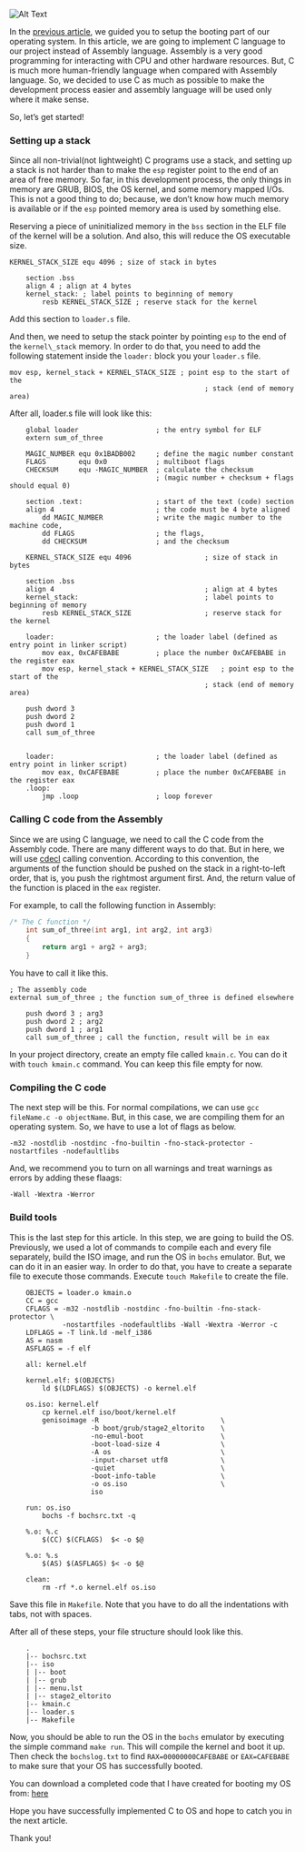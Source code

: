 ![Alt Text](https://dev-to-uploads.s3.amazonaws.com/uploads/articles/uqrjqcxdty6gpvqhrtrf.jpg)

In the [previous article](https://dev.to/nsadisha/build-your-own-operating-system-1setupbooting-171-temp-slug-9396464), we guided you to setup the booting part of our operating system. In this article, we are going to implement C language to our project instead of Assembly language. Assembly is a very good programming for interacting with CPU and other hardware resources. But, C is much more human-friendly language when compared with Assembly language. So, we decided to use C as much as possible to make the development process easier and assembly language will be used only where it make sense.

So, let’s get started!

### Setting up a stack

Since all non-trivial(not lightweight) C programs use a stack, and setting up a stack is not harder than to make the `esp` register point to the end of an area of free memory. So far, in this development process, the only things in memory are GRUB, BIOS, the OS kernel, and some memory mapped I/Os. This is not a good thing to do; because, we don’t know how much memory is available or if the `esp` pointed memory area is used by something else.

Reserving a piece of uninitialized memory in the `bss` section in the ELF file of the kernel will be a solution. And also, this will reduce the OS executable size.

```assembly
KERNEL_STACK_SIZE equ 4096 ; size of stack in bytes

    section .bss
    align 4 ; align at 4 bytes
    kernel_stack: ; label points to beginning of memory
        resb KERNEL_STACK_SIZE ; reserve stack for the kernel
```

Add this section to `loader.s` file.

And then, we need to setup the stack pointer by pointing `esp` to the end of the `kernel\_stack` memory. In order to do that, you need to add the following statement inside the `loader:` block you your `loader.s` file.

```assembly
mov esp, kernel_stack + KERNEL_STACK_SIZE ; point esp to the start of the
                                                ; stack (end of memory area)
```

After all, loader.s file will look like this:

```assembly
    global loader                   ; the entry symbol for ELF
    extern sum_of_three

    MAGIC_NUMBER equ 0x1BADB002     ; define the magic number constant
    FLAGS        equ 0x0            ; multiboot flags
    CHECKSUM     equ -MAGIC_NUMBER  ; calculate the checksum
                                    ; (magic number + checksum + flags should equal 0)

    section .text:                  ; start of the text (code) section
    align 4                         ; the code must be 4 byte aligned
        dd MAGIC_NUMBER             ; write the magic number to the machine code,
        dd FLAGS                    ; the flags,
        dd CHECKSUM                 ; and the checksum
        
    KERNEL_STACK_SIZE equ 4096                  ; size of stack in bytes

    section .bss
    align 4                                     ; align at 4 bytes
    kernel_stack:                               ; label points to beginning of memory
        resb KERNEL_STACK_SIZE                  ; reserve stack for the kernel

    loader:                         ; the loader label (defined as entry point in linker script)
        mov eax, 0xCAFEBABE         ; place the number 0xCAFEBABE in the register eax
        mov esp, kernel_stack + KERNEL_STACK_SIZE   ; point esp to the start of the
                                                ; stack (end of memory area)
    
    push dword 3
    push dword 2
    push dword 1
    call sum_of_three
    

    loader:                         ; the loader label (defined as entry point in linker script)
        mov eax, 0xCAFEBABE         ; place the number 0xCAFEBABE in the register eax
    .loop:
        jmp .loop                   ; loop forever
```

### Calling C code from the Assembly

Since we are using C language, we need to call the C code from the Assembly code. There are many different ways to do that. But in here, we will use [cdecl](https://en.wikipedia.org/wiki/X86_calling_conventions#cdecl) calling convention. According to this convention, the arguments of the function should be pushed on the stack in a right-to-left order, that is, you push the rightmost argument first. And, the return value of the function is placed in the `eax` register.

For example, to call the following function in Assembly:

```C
/* The C function */
    int sum_of_three(int arg1, int arg2, int arg3)
    {
        return arg1 + arg2 + arg3;
    }
```

You have to call it like this.

```assembly
; The assembly code
external sum_of_three ; the function sum_of_three is defined elsewhere

    push dword 3 ; arg3
    push dword 2 ; arg2
    push dword 1 ; arg1
    call sum_of_three ; call the function, result will be in eax
```

In your project directory, create an empty file called `kmain.c`. You can do it with `touch kmain.c` command. You can keep this file empty for now.

### Compiling the C code

The next step will be this. For normal compilations, we can use `gcc fileName.c -o objectName`. But, in this case, we are compiling them for an operating system. So, we have to use a lot of flags as below.

```
-m32 -nostdlib -nostdinc -fno-builtin -fno-stack-protector -nostartfiles -nodefaultlibs
```

And, we recommend you to turn on all warnings and treat warnings as errors by adding these flaags:

```
-Wall -Wextra -Werror
```

### Build tools

This is the last step for this article. In this step, we are going to build the OS. Previously, we used a lot of commands to compile each and every file separately, build the ISO image, and run the OS in `bochs` emulator. But, we can do it in an easier way. In order to do that, you have to create a separate file to execute those commands. Execute `touch Makefile` to create the file.

```make
    OBJECTS = loader.o kmain.o
    CC = gcc
    CFLAGS = -m32 -nostdlib -nostdinc -fno-builtin -fno-stack-protector \
             -nostartfiles -nodefaultlibs -Wall -Wextra -Werror -c
    LDFLAGS = -T link.ld -melf_i386
    AS = nasm
    ASFLAGS = -f elf

    all: kernel.elf

    kernel.elf: $(OBJECTS)
        ld $(LDFLAGS) $(OBJECTS) -o kernel.elf

    os.iso: kernel.elf
        cp kernel.elf iso/boot/kernel.elf
        genisoimage -R                              \
                    -b boot/grub/stage2_eltorito    \
                    -no-emul-boot                   \
                    -boot-load-size 4               \
                    -A os                           \
                    -input-charset utf8             \
                    -quiet                          \
                    -boot-info-table                \
                    -o os.iso                       \
                    iso

    run: os.iso
        bochs -f bochsrc.txt -q

    %.o: %.c
        $(CC) $(CFLAGS)  $< -o $@

    %.o: %.s
        $(AS) $(ASFLAGS) $< -o $@

    clean:
        rm -rf *.o kernel.elf os.iso
```

Save this file in `Makefile`. Note that you have to do all the indentations with tabs, not with spaces.

After all of these steps, your file structure should look like this.

```
    .
    |-- bochsrc.txt
    |-- iso
    | |-- boot
    | |-- grub
    | |-- menu.lst
    | |-- stage2_eltorito
    |-- kmain.c
    |-- loader.s
    |-- Makefile
```

Now, you should be able to run the OS in the `bochs` emulator by executing the simple command `make run`. This will compile the kernel and boot it up. Then check the `bochslog.txt` to find `RAX=00000000CAFEBABE` or `EAX=CAFEBABE` to make sure that your OS has successfully booted.

You can download a completed code that I have created for booting my OS from: [here](https://github.com/nsadisha/lemonOS/tree/implement_with_c)

Hope you have successfully implemented C to OS and hope to catch you in the next article.

Thank you!
